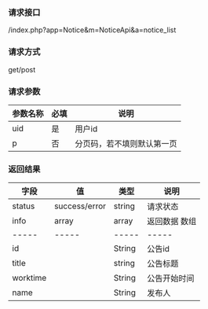 ### **请求接口**
/index.php?app=Notice&m=NoticeApi&a=notice_list

### **请求方式**
get/post

### **请求参数**

| 参数名称  |必填|     说明      |
|------|-----|------|
| uid     | 是 |   用户id   |
| p | 否 |   分页码，若不填则默认第一页 |


### **返回结果**
|字段       |值             |类型    |说明           |
| --------- |--------      |--------|--------       |
|status     |success/error |string |请求状态         |
|info       |array         |array  |返回数据 数组    |
|-----      |-----         |-----  |-----           |
|id  |              |String |公告id         |
|title        |              |string |公告标题           |
|worktime        |              |String |公告开始时间  |
|name        |              |String |发布人  |


